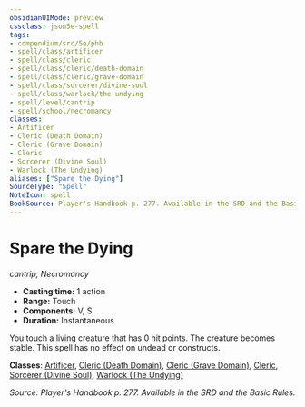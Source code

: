 ```yaml
---
obsidianUIMode: preview
cssclass: json5e-spell
tags:
- compendium/src/5e/phb
- spell/class/artificer
- spell/class/cleric
- spell/class/cleric/death-domain
- spell/class/cleric/grave-domain
- spell/class/sorcerer/divine-soul
- spell/class/warlock/the-undying
- spell/level/cantrip
- spell/school/necromancy
classes:
- Artificer
- Cleric (Death Domain)
- Cleric (Grave Domain)
- Cleric
- Sorcerer (Divine Soul)
- Warlock (The Undying)
aliases: ["Spare the Dying"]
SourceType: "Spell"
NoteIcon: spell
BookSource: Player's Handbook p. 277. Available in the SRD and the Basic Rules.
---
```

# Spare the Dying
*cantrip, Necromancy*  

- **Casting time:** 1 action
- **Range:** Touch
- **Components:** V, S
- **Duration:** Instantaneous

You touch a living creature that has 0 hit points. The creature becomes stable. This spell has no effect on undead or constructs.

**Classes**: [Artificer](/2-Mechanics/CLI/classes/artificer-tce.md), [Cleric (Death Domain)](/2-Mechanics/CLI/classes/cleric-death-domain.md), [Cleric (Grave Domain)](/2-Mechanics/CLI/classes/cleric-grave-domain-xge.md), [Cleric](/2-Mechanics/CLI/classes/cleric.md), [Sorcerer (Divine Soul)](/2-Mechanics/CLI/classes/sorcerer-divine-soul-xge.md), [Warlock (The Undying)](/2-Mechanics/CLI/classes/warlock-the-undying-scag.md)

*Source: Player's Handbook p. 277. Available in the SRD and the Basic Rules.*